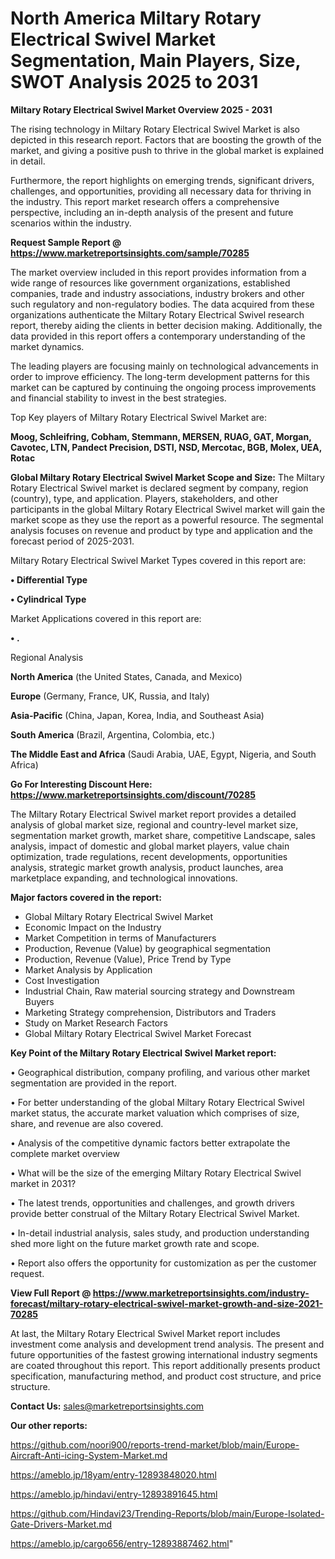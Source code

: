 # North America Miltary Rotary Electrical Swivel Market Segmentation, Main Players, Size, SWOT Analysis 2025 to 2031

<Strong> Miltary Rotary Electrical Swivel Market Overview 2025 - 2031</strong>

The rising technology in Miltary Rotary Electrical Swivel Market is also depicted in this research report. Factors that are boosting the growth of the market, and giving a positive push to thrive in the global market is explained in detail.

Furthermore, the report highlights on emerging trends, significant drivers, challenges, and opportunities, providing all necessary data for thriving in the industry. This report market research offers a comprehensive perspective, including an in-depth analysis of the present and future scenarios within the industry.

<strong>Request Sample Report @ <a href=https://www.marketreportsinsights.com/sample/70285>https://www.marketreportsinsights.com/sample/70285</a></strong>

The market overview included in this report provides information from a wide range of resources like government organizations, established companies, trade and industry associations, industry brokers and other such regulatory and non-regulatory bodies. The data acquired from these organizations authenticate the Miltary Rotary Electrical Swivel research report, thereby aiding the clients in better decision making. Additionally, the data provided in this report offers a contemporary understanding of the market dynamics.

The leading players are focusing mainly on technological advancements in order to improve efficiency. The long-term development patterns for this market can be captured by continuing the ongoing process improvements and financial stability to invest in the best strategies.

Top Key players of Miltary Rotary Electrical Swivel Market are:

<strong>Moog, Schleifring, Cobham, Stemmann, MERSEN, RUAG, GAT, Morgan, Cavotec, LTN, Pandect Precision, DSTI, NSD, Mercotac, BGB, Molex, UEA, Rotac</strong>

<strong><b>Global Miltary Rotary Electrical Swivel Market Scope and Size:</b></strong>
The Miltary Rotary Electrical Swivel market is declared segment by company, region (country), type, and application. Players, stakeholders, and other participants in the global Miltary Rotary Electrical Swivel market will gain the market scope as they use the report as a powerful resource. The segmental analysis focuses on revenue and product by type and application and the forecast period of 2025-2031.

Miltary Rotary Electrical Swivel Market Types covered in this report are:

<strong>• Differential Type

• Cylindrical Type</strong>

Market Applications covered in this report are:

<strong>• .</strong> 

Regional Analysis

<strong>North America</strong> (the United States, Canada, and Mexico)

<strong>Europe</strong> (Germany, France, UK, Russia, and Italy)

<strong>Asia-Pacific</strong> (China, Japan, Korea, India, and Southeast Asia)

<strong>South America</strong> (Brazil, Argentina, Colombia, etc.)

<strong>The Middle East and Africa</strong> (Saudi Arabia, UAE, Egypt, Nigeria, and South Africa)

<strong>Go For Interesting Discount Here: <a href=https://www.marketreportsinsights.com/discount/70285>https://www.marketreportsinsights.com/discount/70285</a></strong>

The Miltary Rotary Electrical Swivel market report provides a detailed analysis of global market size, regional and country-level market size, segmentation market growth, market share, competitive Landscape, sales analysis, impact of domestic and global market players, value chain optimization, trade regulations, recent developments, opportunities analysis, strategic market growth analysis, product launches, area marketplace expanding, and technological innovations.

<strong><b>Major factors covered in the report:</b></strong>
<ul>
  <li>Global Miltary Rotary Electrical Swivel Market </li>
  <li>Economic Impact on the Industry</li>
  <li>Market Competition in terms of Manufacturers</li>
  <li>Production, Revenue (Value) by geographical segmentation</li>
  <li>Production, Revenue (Value), Price Trend by Type</li>
  <li>Market Analysis by Application</li>
  <li>Cost Investigation</li>
  <li>Industrial Chain, Raw material sourcing strategy and Downstream Buyers</li>
  <li>Marketing Strategy comprehension, Distributors and Traders</li>
  <li>Study on Market Research Factors</li>
  <li>Global Miltary Rotary Electrical Swivel Market Forecast</li>
</ul>

<strong><b>Key Point of the Miltary Rotary Electrical Swivel Market report:</b></strong>

• Geographical distribution, company profiling, and various other market segmentation are provided in the report.

• For better understanding of the global Miltary Rotary Electrical Swivel market status, the accurate market valuation which comprises of size, share, and revenue are also covered.

• Analysis of the competitive dynamic factors better extrapolate the complete market overview

• What will be the size of the emerging Miltary Rotary Electrical Swivel market in 2031?

• The latest trends, opportunities and challenges, and growth drivers provide better construal of the Miltary Rotary Electrical Swivel Market.

• In-detail industrial analysis, sales study, and production understanding shed more light on the future market growth rate and scope.

• Report also offers the opportunity for customization as per the customer request.

<strong><b>View Full Report @ <a href=https://www.marketreportsinsights.com/industry-forecast/miltary-rotary-electrical-swivel-market-growth-and-size-2021-70285>https://www.marketreportsinsights.com/industry-forecast/miltary-rotary-electrical-swivel-market-growth-and-size-2021-70285</a></b></strong>


At last, the Miltary Rotary Electrical Swivel Market report includes investment come analysis and development trend analysis. The present and future opportunities of the fastest growing international industry segments are coated throughout this report. This report additionally presents product specification, manufacturing method, and product cost structure, and price structure.

<strong>Contact Us:</strong>
sales@marketreportsinsights.com

<strong>Our other reports:</strong>

<a href=https://github.com/noori900/reports-trend-market/blob/main/Europe-Aircraft-Anti-icing-System-Market.md>https://github.com/noori900/reports-trend-market/blob/main/Europe-Aircraft-Anti-icing-System-Market.md</a>

<a href=https://ameblo.jp/18yam/entry-12893848020.html>https://ameblo.jp/18yam/entry-12893848020.html</a>

<a href=https://ameblo.jp/hindavi/entry-12893891645.html>https://ameblo.jp/hindavi/entry-12893891645.html</a>

<a href=https://github.com/Hindavi23/Trending-Reports/blob/main/Europe-Isolated-Gate-Drivers-Market.md>https://github.com/Hindavi23/Trending-Reports/blob/main/Europe-Isolated-Gate-Drivers-Market.md</a>

<a href=https://ameblo.jp/cargo656/entry-12893887462.html>https://ameblo.jp/cargo656/entry-12893887462.html</a>"
